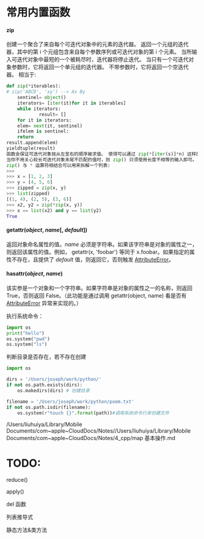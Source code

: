 

# 常用内置函数



#### zip

创建一个聚合了来自每个可迭代对象中的元素的迭代器。
返回一个元组的迭代器，其中的第 i 个元组包含来自每个参数序列或可迭代对象的第 i 个元素。 当所输入可迭代对象中最短的一个被耗尽时，迭代器将停止迭代。 当只有一个可迭代对象参数时，它将返回一个单元组的迭代器。 不带参数时，它将返回一个空迭代器。 相当于:

```python
def zip(*iterables):
# zip('ABCD', 'xy') --> Ax By
    sentinel= object()
    iterators= [iter(it)for it in iterables]
    while iterators:
    		result= []
    for it in iterators:
    elem= next(it, sentinel)
    ifelem is sentinel:
    return
result.append(elem)
yieldtuple(result)
函数会保证可迭代对象按从左至右的顺序被求值。 使得可以通过 zip(*[iter(s)]*n) 这样的惯用形式将一系列数据聚类为长度为 n 的分组。 这将重复 同样的 迭代器 n 次，以便每个输出的元组具有第 n 次调用该迭代器的结果。 它的作用效果就是将输入拆分为长度为 n 的数据块。
当你不用关心较长可迭代对象末尾不匹配的值时，则 zip() 只须使用长度不相等的输入即可。 如果那些值很重要，则应改用 itertools.zip_longest()。
zip() 与 * 运算符相结合可以用来拆解一个列表:
>>>
>>> x = [1, 2, 3]
>>> y = [4, 5, 6]
>>> zipped = zip(x, y)
>>> list(zipped)
[(1, 4), (2, 5), (3, 6)]
>>> x2, y2 = zip(*zip(x, y))
>>> x == list(x2) and y == list(y2)
True
```

#### **getattr**(*object*, *name*[, *default*]) 

返回对象命名属性的值。*name* 必须是字符串。如果该字符串是对象的属性之一，则返回该属性的值。例如， getattr(x, 'foobar') 等同于 x.foobar。如果指定的属性不存在，且提供了 *default* 值，则返回它，否则触发 [AttributeError](https://docs.python.org/zh-cn/3/library/exceptions.html#AttributeError)。 



#### **hasattr**(*object*, *name*)

该实参是一个对象和一个字符串。如果字符串是对象的属性之一的名称，则返回 True，否则返回 False。（此功能是通过调用 getattr(object, name) 看是否有 [AttributeError](https://docs.python.org/zh-cn/3/library/exceptions.html#AttributeError) 异常来实现的。）



执行系统命令：

```python
import os
print("hello")
os.system("pwd")
os.system("ls")
```



判断目录是否存在，若不存在创建

```python
import os

dirs = '/Users/joseph/work/python/'
if not os.path.exists(dirs):
    os.makedirs(dirs) # 创建目录

filename = '/Users/joseph/work/python/poem.txt'
if not os.path.isdir(filename):
    os.system(r"touch {}".format(path))#调用系统命令行来创建文件
```

/Users/liuhuiya/Library/Mobile Documents/com~apple~CloudDocs/Notes//Users/liuhuiya/Library/Mobile Documents/com~apple~CloudDocs/Notes/4_cpp/map 基本操作.md



# TODO:

reduce()

apply()

del 函数

列表推导式

静态方法&类方法